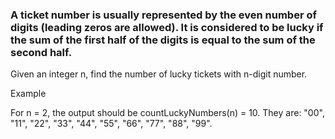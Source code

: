 ### A ticket number is usually represented by the even number of digits (leading zeros are allowed). It is considered to be lucky if the sum of the first half of the digits is equal to the sum of the second half.

Given an integer n, find the number of lucky tickets with n-digit number.

Example

For n = 2, the output should be
countLuckyNumbers(n) = 10.
They are: "00", "11", "22", "33", "44", "55", "66", "77", "88", "99".

```C#


```

